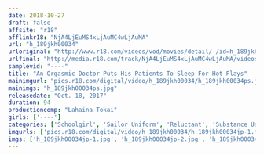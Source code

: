 ```yaml
---
date: 2018-10-27
draft: false
affsite: "r18"
afflinkr18: "NjA4LjEuMS4xLjAuMC4wLjAuMA"
url: "h_189jkh00034"
urloriginal: "http://www.r18.com/videos/vod/movies/detail/-/id=h_189jkh00034"
urlfinal: "http://media.r18.com/track/NjA4LjEuMS4xLjAuMC4wLjAuMA/videos/vod/movies/detail/-/id=h_189jkh00034"
samplevid: "----"
title: "An Orgasmic Doctor Puts His Patients To Sleep For Hot Plays"
mainimgurl: "pics.r18.com/digital/video/h_189jkh00034/h_189jkh00034ps.jpg"
mainimgs: "h_189jkh00034ps.jpg"
releasedate: "Oct. 18, 2017"
duration: 94
productioncomp: "Lahaina Tokai"
girls: ['----']
categories: ['Schoolgirl', 'Sailor Uniform', 'Reluctant', 'Substance Use']
imgurls: ['pics.r18.com/digital/video/h_189jkh00034/h_189jkh00034jp-1.jpg', 'pics.r18.com/digital/video/h_189jkh00034/h_189jkh00034jp-2.jpg', 'pics.r18.com/digital/video/h_189jkh00034/h_189jkh00034jp-3.jpg', 'pics.r18.com/digital/video/h_189jkh00034/h_189jkh00034jp-4.jpg', 'pics.r18.com/digital/video/h_189jkh00034/h_189jkh00034jp-5.jpg', 'pics.r18.com/digital/video/h_189jkh00034/h_189jkh00034jp-6.jpg', 'pics.r18.com/digital/video/h_189jkh00034/h_189jkh00034jp-7.jpg', 'pics.r18.com/digital/video/h_189jkh00034/h_189jkh00034jp-8.jpg', 'pics.r18.com/digital/video/h_189jkh00034/h_189jkh00034jp-9.jpg', 'pics.r18.com/digital/video/h_189jkh00034/h_189jkh00034jp-10.jpg', 'pics.r18.com/digital/video/h_189jkh00034/h_189jkh00034jp-11.jpg', 'pics.r18.com/digital/video/h_189jkh00034/h_189jkh00034jp-12.jpg', 'pics.r18.com/digital/video/h_189jkh00034/h_189jkh00034jp-13.jpg', 'pics.r18.com/digital/video/h_189jkh00034/h_189jkh00034jp-14.jpg', 'pics.r18.com/digital/video/h_189jkh00034/h_189jkh00034jp-15.jpg', 'pics.r18.com/digital/video/h_189jkh00034/h_189jkh00034jp-16.jpg', 'pics.r18.com/digital/video/h_189jkh00034/h_189jkh00034jp-17.jpg', 'pics.r18.com/digital/video/h_189jkh00034/h_189jkh00034jp-18.jpg', 'pics.r18.com/digital/video/h_189jkh00034/h_189jkh00034jp-19.jpg', 'pics.r18.com/digital/video/h_189jkh00034/h_189jkh00034jp-20.jpg']
imgs: ['h_189jkh00034jp-1.jpg', 'h_189jkh00034jp-2.jpg', 'h_189jkh00034jp-3.jpg', 'h_189jkh00034jp-4.jpg', 'h_189jkh00034jp-5.jpg', 'h_189jkh00034jp-6.jpg', 'h_189jkh00034jp-7.jpg', 'h_189jkh00034jp-8.jpg', 'h_189jkh00034jp-9.jpg', 'h_189jkh00034jp-10.jpg', 'h_189jkh00034jp-11.jpg', 'h_189jkh00034jp-12.jpg', 'h_189jkh00034jp-13.jpg', 'h_189jkh00034jp-14.jpg', 'h_189jkh00034jp-15.jpg', 'h_189jkh00034jp-16.jpg', 'h_189jkh00034jp-17.jpg', 'h_189jkh00034jp-18.jpg', 'h_189jkh00034jp-19.jpg', 'h_189jkh00034jp-20.jpg']
---
```

